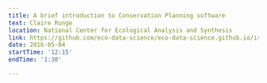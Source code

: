 ```yaml
---
title: A brief introduction to Conservation Planning software
text: Claire Runge
location: National Center for Ecological Analysis and Synthesis
link: https://github.com/eco-data-science/eco-data-science.github.io/issues/10
date: 2016-05-04
startTime: '12:15'
endTime: '1:30'

---
```

